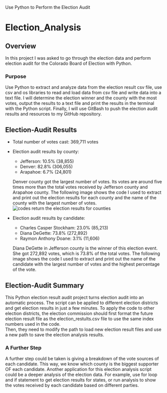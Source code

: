 Use Python to Perform the Election Audit

# Election_Analysis

## Overview
In this project I was asked to go through the election data and perform election audit for the Colorado Board of Election with Python. 
### Purpose
Use Python to extract and analyze data from the election result csv file, use csv and os libraries to read and load data from csv file and write data into a text file. 
I will determine the election winner and the county with the most votes, output the results to a text file and print the results in the terminal with the Python script.
Finally, I will use GitBash to push the election audit results and resources to my GitHub repository.

## Election-Audit Results
- Total number of votes cast: 369,711 votes

- Election audit results by county:
    * Jefferson: 10.5% (38,855)
    * Denver: 82.8% (306,055)
    * Arapahoe: 6.7% (24,801)
  
  Denver county got the largest number of votes. Its votes are around five times more than the total votes received by Jefferson county and Arapahoe county. 
  The following image shows the code I used to extract and print out the election results for each county and the name of the county with the largest number   of votes. 
  ![codes return the election results for counties](https://user-images.githubusercontent.com/106395288/175107478-88d97906-60a8-4f30-8bc1-cbccfca735ca.png)
   
- Election audit results by candidate:
    * Charles Casper Stockham: 23.0% (85,213)
    * Diana DeGette: 73.8% (272,892)
    * Raymon Anthony Doane: 3.1% (11,606)

  Diana DeGette in Jefferson county is the winner of this election event. She got 272,892 votes, which is 73.8% of the total votes. 
  The following image shows the code I used to extract and print out the name of the candidate with the largest number of votes and the highest percentage of   the vote. 



## Election-Audit Summary
This Python election result audit project turns election audit into an automatic process. The script can be applied to different election districts and get election results in just a few minutes. 
To apply the code to other election districts, the election commission should first format the future election result file as the election_restults.csv file to use the same index numbers used in the code.  
Then, they need to modify the path to load new election result files and use a new path to save the election analysis results. 

### A Further Step
A further step could be taken is giving a breakdown of the vote sources of each candidate. This way, we know which county is the biggest supporter OF each candidate. 
Another application for this election analysis script could be a deeper analysis of the election data. For example, use for loop and if statement to get election results for states, or run analysis to show the votes received by each candidate based on different parties. 
